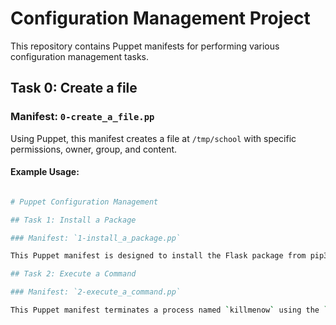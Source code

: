 # Configuration Management Project

This repository contains Puppet manifests for performing various configuration management tasks.

## Task 0: Create a file

### Manifest: `0-create_a_file.pp`

Using Puppet, this manifest creates a file at `/tmp/school` with specific permissions, owner, group, and content.

#### Example Usage:

```bash

# Puppet Configuration Management

## Task 1: Install a Package

### Manifest: `1-install_a_package.pp`

This Puppet manifest is designed to install the Flask package from pip3 with a specified version.

## Task 2: Execute a Command

### Manifest: `2-execute_a_command.pp`

This Puppet manifest terminates a process named `killmenow` using the `exec` Puppet resource and `pkill`.
